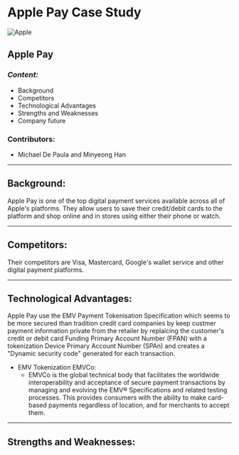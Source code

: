 # Apple Pay Case Study

![Apple](https://www.google.com/url?sa=i&url=https%3A%2F%2Fwww.apple.com%2Fsitemap%2F&psig=AOvVaw06xjJDfws9CfgXGlwtcrgc&ust=1600621519894000&source=images&cd=vfe&ved=0CAIQjRxqFwoTCOC2ovrZ9esCFQAAAAAdAAAAABAD)

## Apple Pay

### *Content:*
- Background
- Competitors
- Technological Advantages
- Strengths and Weaknesses
- Company future

### Contributors:
 - Michael De Paula and Minyeong Han

----
## Background:
Apple Pay is one of the top digital payment services available across all of Apple's platforms. They allow users to save their credit/debit cards to the platform and shop online and in stores using either their phone or watch. 

---
## Competitors:
Their competitors are Visa, Mastercard, Google's wallet service and other digital payment platforms. 

---
## Technological Advantages:
Apple Pay use the EMV Payment Tokenisation Specification which seems to be more secured than tradition credit card companies by keep custmer payment information private from the retailer by replaicing the customer's credit or debit card Funding Primary Account Number (FPAN) with a tokenization Device Primary Account Number (SPAn) and creates a "Dynamic security code" generated for each transaction. 

+ EMV Tokenization EMVCo:
    - EMVCo is the global technical body that facilitates the worldwide interoperability and acceptance of secure payment transactions by managing and evolving the EMV® Specifications and related testing processes. This provides consumers with the ability to make card-based payments regardless of location, and for merchants to accept them.
---
## Strengths and Weaknesses:




